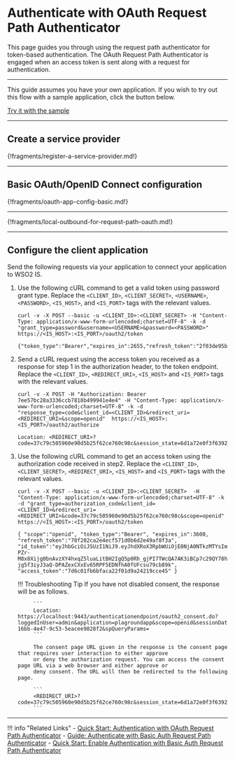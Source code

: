 # Authenticate with OAuth Request Path Authenticator

This page guides you through using the request path authenticator for token-based authentication. 
The OAuth Request Path Authenticator is engaged when an access token is sent along with a request for authentication.

---

This guide assumes you have your own application. If you wish to try out this flow with a sample application, click the button below. 

<a class="samplebtn_a" href="../../quick-starts/oauth-request-path-sample" rel="nofollow noopener">Try it with the sample</a>


----

## Create a service provider

{!fragments/register-a-service-provider.md!}

----

## Basic OAuth/OpenID Connect configuration

{!fragments/oauth-app-config-basic.md!}

----

{!fragments/local-outbound-for-request-path-oauth.md!}

----

## Configure the client application
Send the following requests via your application to connect your application to WSO2 IS.

1. Use the following cURL command to get a valid token using password grant type. Replace the `<CLIENT_ID>`, `<CLIENT_SECRET>`, `<USERNAME>`, `<PASSWORD>`, `<IS_HOST>`, and `<IS_PORT>` tags with the relevant values.

    ```tab="Request Format"
    curl -v -X POST --basic -u <CLIENT_ID>:<CLIENT_SECRET> -H "Content-Type: application/x-www-form-urlencoded;charset=UTF-8" -k -d "grant_type=password&username=<USERNAME>&password=<PASSWORD>" https://<IS_HOST>:<IS_PORT>/oauth2/token
    ```

    ```tab="Response Format"
    {"token_type":"Bearer","expires_in":2655,"refresh_token":"2f03de95b8e196f78c94d07c23c9ef0a","access_token":"7ee57bc28a3336ccb7818b499941e4e4"}
    ```

2. Send a cURL request using the access token you received as a response for step 1 in the authorization header, to the token endpoint. Replace the `<CLIENT_ID>`, `<REDIRECT_URI>`, `<IS_HOST>` and `<IS_PORT>` tags with the relevant values.

    ```tab="Request Format"
    curl -v -X POST -H "Authorization: Bearer 7ee57bc28a3336ccb7818b499941e4e4" -H "Content-Type: application/x-www-form-urlencoded;charset=UTF-8" -k -d "response_type=code&client_id=<CLIENT_ID>&redirect_uri=<REDIRECT_URI>&scope=openid"  https://<IS_HOST>:<IS_PORT>/oauth2/authorize
    ```

    ```tab="Response Format"
    Location: <REDIRECT_URI>?code=37c79c505960e90d5b25f62ce760c98c&session_state=6d1a72e0f3f6392d6648ec5e6ed0
    ```
    
3. Use the following cURL command to get an access token using the authorization code received in step2. Replace the `<CLIENT_ID>`, `<CLIENT_SECRET>`, `<REDIRECT_URI>`, `<IS_HOST>` and `<IS_PORT>` tags with the relevant values.

    ```tab="Request Format"
    curl -v -X POST --basic -u <CLIENT_ID>:<CLIENT_SECRET>  -H "Content-Type: application/x-www-form-urlencoded;charset=UTF-8" -k -d "grant_type=authorization_code&client_id=<CLIENT_ID>&redirect_uri=<REDIRECT_URI>&code=37c79c505960e90d5b25f62ce760c98c&scope=openid" https://<IS_HOST>:<IS_PORT>/oauth2/token
    ```
 
    ```tab="Response Format"
    { "scope":"openid", "token_type":"Bearer", "expires_in":3600, "refresh_token":"70f202ca2e4ecf571d0b6d2e49af8f3a", "id_token":"eyJhbGciOiJSUzI1NiJ9.eyJhdXRoX3RpbWUiOjE0NjA0NTkzMTYsImV4cCI6MTQ2MDQ2MjkxNiwic3ViIjoiYWRtaW4iLCJhenAiOiJlN2VrQldVTVBITnFTNU5WQmhxNGhmNWZqMkVhIiwiYXRfaGFzaCI6IkhCWFVKQW50LWFMV3JxQlZJcTFoV2ciLCJhdWQiOlsiZTdla0JXVU1QSE5xUzVOVkJocTRoZjVmajJFYSJdLCJpc3MiOiJodHRwczpcL1wvbG9jYWxob3N0Ojk0NDNcL29hdXRoMlwvdG9rZW4iLCJpYXQiOjE0NjA0NTkzMTZ9.PiqVn7B2vuICHmodnn9udjQrvGqRR-PZr-M8x8Xijg0bnAvzXY4hxqZ5luaLitBH2IgQ5p0Rh_gjPI7TWcQA7AK3iBCp7c29QY78hSSqt38_iG5bC0MYWoluH-jg5f3iyJ3aQ-DPAZexCXxEv65RPF5EDNfhA0fUFcsu79cb89k", "access_token":"7d6c01fb6bfaca22f01d9a24219cce45" }
    ```
 
    !!! Troubleshooting Tip 
            If you have not disabled consent, the response will be as follows.
        
            ``` 
            Location: https://localhost:9443/authenticationendpoint/oauth2_consent.do?loggedInUser=admin&application=plagroundapp&scope=openid&sessionDataKeyConsent=a14f4a5d-16bb-4e47-9c53-5eacee9828f2&spQueryParams=
            ```
        
            The consent page URL given in the response is the consent page that requires user interaction to either approve
            or deny the authorization request. You can access the consent page URL via a web browser and either approve or
            deny consent. The URL will then be redirected to the following page.
            
            ```
            <REDIRECT_URI>?code=37c79c505960e90d5b25f62ce760c98c&session_state=6d1a72e0f3f6392d6648ec5e6ed0
            ```
------

!!! info "Related Links"
     -   [Quick Start: Authentication with OAuth Request Path Authenticator](../../quick-starts/oauth-request-path-sample)
     -   [Guide: Authenticate with Basic Auth Request Path Authenticator](../../../guides/basic-auth-request-path)
     -   [Quick Start: Enable Authentication with Basic Auth Request Path Authenticator](../../quick-starts/basic-auth-request-path-sample)

           